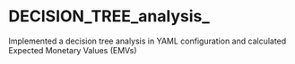 # DECISION_TREE_analysis_
Implemented a decision tree analysis in YAML configuration and calculated Expected Monetary Values (EMVs)
